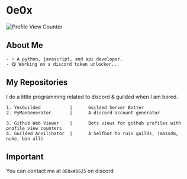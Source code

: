 # 0e0x
![Profile View Counter](https://komarev.com/ghpvc/?username=0e0x)
## About Me
```
- ⚡ A python, javascript, and api developer.
- 😋 Working on a discord token unlocker...
```

## My Repositories
I do a little programming related to discord & guilded when I am bored.
```
1. YesGuilded           |      Guilded Server Botter
2. PyManGenerator       |      A discord account generator

3. Github Web Viewer    |      Bots views for github profiles with profile view counters
4. Guilded Annilihator  |      A Selfbot to ruin guilds, (massdm, nuke, ban all)
```

## Important
You can contact me at `0E0x#8625` on discord
